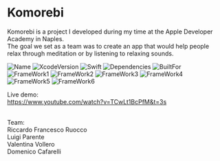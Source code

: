 # Komorebi

Komorebi is a project I developed during my time at the Apple Developer Academy in Naples. <br />
The goal we set as a team was to create an app that would help people relax through meditation or by listening to relaxing sounds. <br />



![Name](https://badgen.net/badge/RiccardoFrancescoRuocco/Komorebi/green?icon=github)
![XcodeVersion](https://badgen.net/badge/XcodeVersion/13.0/green/?icon=apple)
![Swift](https://badgen.net/badge/SwiftVersion/5.5/red/?icon=apple)
![Dependencies](https://badgen.net/badge/dependencies/none/green?)
![BuiltFor](https://badgen.net/badge/BuiltFor/iOS15.0/green?) <br />
![FrameWork1](https://badgen.net/badge/FrameworkUsed/SwiftUI/red/?icon=apple)
![FrameWork2](https://badgen.net/badge/FrameworkUsed/CoreData/red/?icon=apple)
![FrameWork3](https://badgen.net/badge/FrameworkUsed/Foundation/red/?icon=apple)
![FrameWork4](https://badgen.net/badge/FrameworkUsed/AVFoundation/red/?icon=apple)
![FrameWork5](https://badgen.net/badge/FrameworkUsed/WebKit/red/?icon=apple)
![FrameWork6](https://badgen.net/badge/FrameworkUsed/MediaPlayer/red/?icon=apple)
<br />



Live demo:<br />
https://www.youtube.com/watch?v=TCwLt1BcPfM&t=3s

<br />
Team: <br />
Riccardo Francesco Ruocco <br />
Luigi Parente <br />
Valentina Vollero <br />
Domenico Cafarelli

